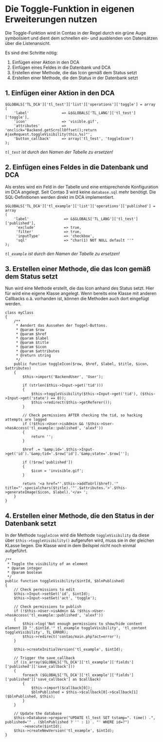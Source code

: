 # Die Toggle-Funktion in eigenen Erweiterungen nutzen

Die Toggle-Funktion wird in Contao in der Regel durch ein grüne Auge 
symbolisiert und dient dem schnellen ein- und ausblenden von Datensätzen 
über die Listenansicht.

Es sind drei Schritte nötig: 

1. Einfügen einer Aktion in den DCA
2. Einfügen eines Feldes in die Datenbank und DCA
2. Erstellen einer Methode, die das Icon gemäß dem Status setzt
3. Erstellen einer Methode, die den Status in der Datenbank setzt


## 1. Einfügen einer Aktion in den DCA
```{.php}
$GLOBALS['TL_DCA']['tl_test']['list']['operations']['toggle'] = array
(
    'label'               => &$GLOBALS['TL_LANG']['tl_test']['toggle'],
    'icon'                => 'visible.gif',
    'attributes'          => 'onclick="Backend.getScrollOffset();return AjaxRequest.toggleVisibility(this,%s)"',
    'button_callback'     => array('tl_test', 'toggleIcon')
);
```

*`tl_test` ist durch den Namen der Tabelle zu ersetzen!*


## 2. Einfügen eines Feldes in die Datenbank und DCA

Als erstes wird ein Feld in der Tabelle und eine entsprechende Konfiguration 
im DCA angelegt. Seit Contao 3 wird keine `database.sql` mehr benötigt. Die 
SQL-Definitionen werden direkt im DCA implementiert.

```{.php}
$GLOBALS['TL_DCA']['tl_example']['list']['operations']['published'] = array
(
    'label'                => &$GLOBALS['TL_LANG']['tl_test']['published'],
     'exclude'             => true,
     'filter'              => true,
     'inputType'           => 'checkbox',
     'sql'                 => "char(1) NOT NULL default ''"
);
```

*`tl_example` ist durch den Namen der Tabelle zu ersetzen!*


## 3. Erstellen einer Methode, die das Icon gemäß dem Status setzt

Nun wird eine Methode erstellt, die das Icon anhand des Status setzt. Hier für 
wird eine eigene Klasse angelegt. Wenn bereits eine Klasse mit anderen 
Callbacks o.ä. vorhanden ist, können die Methoden auch dort eingefügt werden.

```{.php}
class myClass
{
    /**
     * Aendert das Aussehen der Toggel-Buttons.
     * @param $row
     * @param $href
     * @param $label
     * @param $title
     * @param $icon
     * @param $attributes
     * @return string
     */
    public function toggleIcon($row, $href, $label, $title, $icon, $attributes)
    {
        $this->import('BackendUser', 'User');

        if (strlen($this->Input->get('tid')))
        {
            $this->toggleVisibility($this->Input->get('tid'), ($this->Input->get('state') == 0));
            $this->redirect($this->getReferer());
        }

        // Check permissions AFTER checking the tid, so hacking attempts are logged
        if (!$this->User->isAdmin && !$this->User->hasAccess('tl_example::published', 'alexf'))
        {
            return '';
        }

        $href .= '&amp;id='.$this->Input->get('id').'&amp;tid='.$row['id'].'&amp;state='.$row[''];

        if (!$row['published'])
        {
            $icon = 'invisible.gif';
        }

        return '<a href="'.$this->addToUrl($href).'" title="'.specialchars($title).'"'.$attributes.'>'.$this->generateImage($icon, $label).'</a> ';
    }
}
```


## 4. Erstellen einer Methode, die den Status in der Datenbank setzt

In der Methode `toggleIcon` wird die Methode `toggleVisibility` da diese über 
`$this->toggleVisibility()` aufgerufen wird, muss sie in der gleichen KLasse 
liegen. Die Klasse wird in dem Beilspiel nicht noch einmal 
aufgeführt.

```{.php}
/**
 * Toggle the visibility of an element
 * @param integer
 * @param boolean
 */
public function toggleVisibility($intId, $blnPublished)
{
    // Check permissions to edit
    $this->Input->setGet('id', $intId);
    $this->Input->setGet('act', 'toggle');

    // Check permissions to publish
    if (!$this->User->isAdmin && !$this->User->hasAccess('tl_example::published', 'alexf'))
    {
        $this->log('Not enough permissions to show/hide content element ID "'.$intId.'" tl_example toggleVisibility', 'tl_content toggleVisibility', TL_ERROR);
        $this->redirect('contao/main.php?act=error');
    }

    $this->createInitialVersion('tl_example', $intId);

    // Trigger the save_callback
    if (is_array($GLOBALS['TL_DCA']['tl_example']['fields']['published']['save_callback']))
    {
        foreach ($GLOBALS['TL_DCA']['tl_example']['fields']['published']['save_callback'] as $callback)
        {
            $this->import($callback[0]);
            $blnPublished = $this->$callback[0]->$callback[1]($blnPublished, $this);
        }
    }

    // Update the database
    $this->Database->prepare("UPDATE tl_test SET tstamp=". time() .", published='" . ($blnPublished ? '' : 1) . "' WHERE id=?")
        ->execute($intId);
    $this->createNewVersion('tl_example', $intId);
}
```
